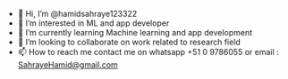 - 👋 Hi, I’m @hamidsahraye123322
- 👀 I’m interested in ML and app developer
- 🌱 I’m currently learning Machine learning and app development
- 💞️ I’m looking to collaborate on work related to research field
- 📫 How to reach me contact me on whatsapp +51 0 9786055 or email : SahrayeHamid@gmail.com


<!---
 @hamidsahraye123322 is a ✨ special ✨ repository because its `README.md` (this file) appears on your GitHub profile.
You can click the Preview link to take a look at your changes.
--->
